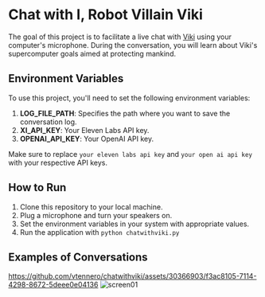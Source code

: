 # Chat with I, Robot Villain Viki

The goal of this project is to facilitate a live chat with [Viki](https://villains.fandom.com/wiki/VIKI) using your computer's microphone. During the conversation, you will learn about Viki's supercomputer goals aimed at protecting mankind.

## Environment Variables

To use this project, you'll need to set the following environment variables:

1. **LOG_FILE_PATH**: Specifies the path where you want to save the conversation log.
2. **XI_API_KEY**: Your Eleven Labs API key.
3. **OPENAI_API_KEY**: Your OpenAI API key.

Make sure to replace `your eleven labs api key` and `your open ai api key` with your respective API keys.

## How to Run

1. Clone this repository to your local machine.
2. Plug a microphone and turn your speakers on.
3. Set the environment variables in your system with appropriate values.
4. Run the application with `python chatwithviki.py`

## Examples of Conversations

https://github.com/vtennero/chatwithviki/assets/30366903/f3ac8105-7114-4298-8672-5deee0e04136
![screen01](https://github.com/vtennero/chatwithviki/assets/30366903/ea070bf1-f0cb-439c-8b5c-b6b091da33f1)




